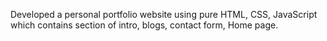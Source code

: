 Developed a personal portfolio website using pure HTML, CSS, JavaScript which contains section of intro, blogs, contact form, Home page.

